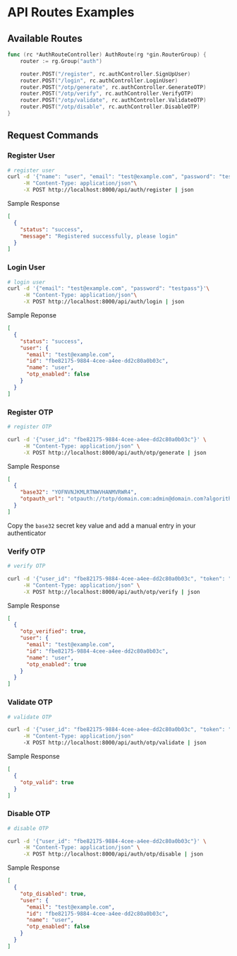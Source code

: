# API Routes Examples

## Available Routes

```go
func (rc *AuthRouteController) AuthRoute(rg *gin.RouterGroup) {
    router := rg.Group("auth")

    router.POST("/register", rc.authController.SignUpUser)
    router.POST("/login", rc.authController.LoginUser)
    router.POST("/otp/generate", rc.authController.GenerateOTP)
    router.POST("/otp/verify", rc.authController.VerifyOTP)
    router.POST("/otp/validate", rc.authController.ValidateOTP)
    router.POST("/otp/disable", rc.authController.DisableOTP)
}
```

## Request Commands

### Register User

```sh
# register user
curl -d '{"name": "user", "email": "test@example.com", "password": "testpass"}'\
     -H "Content-Type: application/json"\
     -X POST http://localhost:8000/api/auth/register | json
```

Sample Response

```json
[
  {
    "status": "success",
    "message": "Registered successfully, please login"
  }
]
```

### Login User

```sh
# login user
curl -d '{"email": "test@example.com", "password": "testpass"}'\
     -H "Content-Type: application/json"\
     -X POST http://localhost:8000/api/auth/login | json
```

Sample Reponse

```json
[
  {
    "status": "success",
    "user": {
      "email": "test@example.com",
      "id": "fbe82175-9884-4cee-a4ee-dd2c80a0b03c",
      "name": "user",
      "otp_enabled": false
    }
  }
]
```

### Register OTP

```sh
# register OTP

curl -d '{"user_id": "fbe82175-9884-4cee-a4ee-dd2c80a0b03c"}' \
     -H "Content-Type: application/json" \
     -X POST http://localhost:8000/api/auth/otp/generate | json
```

Sample Response

```json
[
  {
    "base32": "YOFNVNJKMLRTNWVHANMVRWR4",
    "otpauth_url": "otpauth://totp/domain.com:admin@domain.com?algorithm=SHA1&digits=6&issuer=domain.com&period=30&secret=YOFNVNJKMLRTNWVHANMVRWR4"
  }
]
```

Copy the `base32` secret key value and add a manual entry in your authenticator

### Verify OTP

```sh
# verify OTP

curl -d '{"user_id": "fbe82175-9884-4cee-a4ee-dd2c80a0b03c", "token": "254966"}' \
     -H "Content-Type: application/json" \
     -X POST http://localhost:8000/api/auth/otp/verify | json
```

Sample Response

```json
[
  {
    "otp_verified": true,
    "user": {
      "email": "test@example.com",
      "id": "fbe82175-9884-4cee-a4ee-dd2c80a0b03c",
      "name": "user",
      "otp_enabled": true
    }
  }
]
```

### Validate OTP

```sh
# validate OTP

curl -d '{"user_id": "fbe82175-9884-4cee-a4ee-dd2c80a0b03c", "token": "236673"}' \
     -H "Content-Type: application/json"
     -X POST http://localhost:8000/api/auth/otp/validate | json
```

Sample Response

```json
[
  {
    "otp_valid": true
  }
]
```

### Disable OTP

```sh
# disable OTP

curl -d '{"user_id": "fbe82175-9884-4cee-a4ee-dd2c80a0b03c"}' \
     -H "Content-Type: application/json" \
     -X POST http://localhost:8000/api/auth/otp/disable | json
```

Sample Response

```json
[
  {
    "otp_disabled": true,
    "user": {
      "email": "test@example.com",
      "id": "fbe82175-9884-4cee-a4ee-dd2c80a0b03c",
      "name": "user",
      "otp_enabled": false
    }
  }
]
```